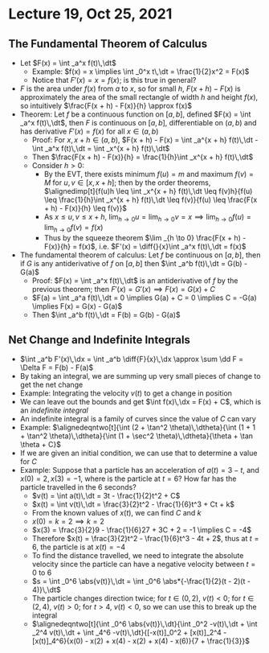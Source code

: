 # Lecture 19, Oct 25, 2021

## The Fundamental Theorem of Calculus

* Let $F(x) = \int _a^x f(t)\,\dt$
	* Example: $f(x) = x \implies \int _0^x t\,\dt = \frac{1}{2}x^2 = F(x)$
	* Notice that $F'(x) = x = f(x)$; is this true in general?
* $F$ is the area under $f(x)$ from $a$ to $x$, so for small $h$, $F(x + h) - F(x)$ is approximately the area of the small rectangle of width $h$ and height $f(x)$, so intuitively $\frac{F(x + h) - F(x)}{h} \approx f(x)$
* Theorem: Let $f$ be a continuous function on $[a, b]$, defined $F(x) = \int _a^x f(t)\,\dt$, then $F$ is continuous on $[a, b]$, differentiable on $(a, b)$ and has derivative $F'(x) = f(x)$ for all $x \in (a, b)$
	* Proof: For $x, x + h \in (a, b)$, $F(x + h) - F(x) = \int _a^{x + h} f(t)\,\dt - \int _a^x f(t)\,\dt = \int _x^{x + h} f(t)\,\dt$
	* Then $\frac{F(x + h) - F(x)}{h} = \frac{1}{h}\int _x^{x + h} f(t)\,\dt$
	* Consider $h > 0$:
		* By the EVT, there exists minimum $f(u) = m$ and maximum $f(v) = M$ for $u, v \in [x, x + h]$; then by the order theorems, $\alignedimp[t]{f(u)h \leq \int _x^{x + h} f(t)\,\dt \leq f(v)h}{f(u) \leq \frac{1}{h}\int _x^{x + h} f(t)\,\dt \leq f(v)}{f(u) \leq \frac{F(x + h) - F(x)}{h} \leq f(v)}$
		* As $x \leq u, v \leq x + h$, $\lim _{h \to 0} u = \lim _{h \to 0} v = x \implies \lim _{h \to 0} f(u) = \lim _{h \to 0} f(v) = f(x)$
		* Thus by the squeeze theorem $\lim _{h \to 0} \frac{F(x + h) - F(x)}{h} = f(x)$, i.e. $F'(x) = \diff{}{x}\int _a^x f(t)\,\dt = f(x)$
* The fundamental theorem of calculus: Let $f$ be continuous on $[a, b]$, then if $G$ is any antiderivative of $f$ on $[a, b]$ then $\int _a^b f(t)\,\dt = G(b) - G(a)$
	* Proof: $F(x) = \int _a^x f(t)\,\dt$ is an antiderivative of $f$ by the previous theorem; then $F'(x) = G'(x) \implies F(x) = G(x) + C$
	* $F(a) = \int _a^a f(t)\,\dt = 0 \implies G(a) + C = 0 \implies C = -G(a) \implies F(x) = G(x) - G(a)$
	* Then $\int _a^b f(t)\,\dt = F(b) = G(b) - G(a)$

## Net Change and Indefinite Integrals

* $\int _a^b F'(x)\,\dx = \int _a^b \diff{F}{x}\,\dx \approx \sum \dd F = \Delta F = F(b) - F(a)$
* By taking an integral, we are summing up very small pieces of change to get the net change
* Example: Integrating the velocity $v(t)$ to get a change in position
* We can leave out the bounds and get $\int f(x)\,\dx = F(x) + C$, which is an *indefinite integral*
* An indefinite integral is a family of curves since the value of $C$ can vary
* Example: $\alignedeqntwo[t]{\int (2 + \tan^2 \theta)\,\dtheta}{\int (1 + 1 + \tan^2 \theta)\,\dtheta}{\int (1 + \sec^2 \theta)\,\dtheta}{\theta + \tan \theta + C}$
* If we are given an initial condition, we can use that to determine a value for $C$
* Example: Suppose that a particle has an acceleration of $a(t) = 3 - t$, and $x(0) = 2, x(3) = -1$, where is the particle at $t = 6$? How far has the particle travelled in the 6 seconds?
	* $v(t) = \int a(t)\,\dt = 3t - \frac{1}{2}t^2 + C$
	* $x(t) = \int v(t)\,\dt = \frac{3}{2}t^2 - \frac{1}{6}t^3 + Ct + k$
	* From the known values of $x(t)$, we can find $C$ and $k$
	* $x(0) = k = 2 \implies k = 2$
	* $x(3) = \frac{3}{2}9 - \frac{1}{6}27 + 3C + 2 = -1 \implies C = -4$
	* Therefore $x(t) = \frac{3}{2}t^2 - \frac{1}{6}t^3 - 4t + 2$, thus at $t = 6$, the particle is at $x(t) = -4$
	* To find the distance travelled, we need to integrate the absolute velocity since the particle can have a negative velocity between $t = 0$ to 6
	* $s = \int _0^6 \abs{v(t)}\,\dt = \int _0^6 \abs*{-\frac{1}{2}(t - 2)(t - 4)}\,\dt$
	* The particle changes direction twice; for $t \in (0, 2)$, $v(t) < 0$; for $t \in (2, 4)$, $v(t) > 0$; for $t > 4$, $v(t) < 0$, so we can use this to break up the integral
	* $\alignedeqntwo[t]{\int _0^6 \abs{v(t)}\,\dt}{\int _0^2 -v(t)\,\dt + \int _2^4 v(t)\,\dt + \int _4^6 -v(t)\,\dt}{[-x(t)]_0^2 + [x(t)]_2^4 - [x(t)]_4^6}{x(0) - x(2) + x(4) - x(2) + x(4) - x(6)}{7 + \frac{1}{3}}$

